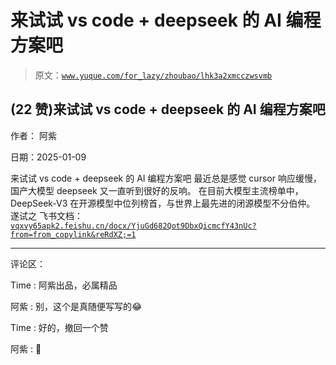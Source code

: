 # 来试试 vs code + deepseek 的 AI 编程方案吧

> 原文：[`www.yuque.com/for_lazy/zhoubao/lhk3a2xmcczwsvmb`](https://www.yuque.com/for_lazy/zhoubao/lhk3a2xmcczwsvmb)

## (22 赞)来试试 vs code + deepseek 的 AI 编程方案吧

作者： 阿紫

日期：2025-01-09

来试试 vs code + deepseek 的 AI 编程方案吧 最近总是感觉 cursor 响应缓慢，国产大模型 deepseek 又一直听到很好的反响。
在目前大模型主流榜单中，DeepSeek-V3 在开源模型中位列榜首，与世界上最先进的闭源模型不分伯仲。 遂试之
飞书文档：[`vqxvy65apk2.feishu.cn/docx/YjuGd682Qot9DbxQicmcfY43nUc?from=from_copylink&reRdXZ;=1`](https://vqxvy65apk2.feishu.cn/docx/YjuGd682Qot9DbxQicmcfY43nUc?from=from_copylink&reRdXZ;=1)

* * *

评论区：

Time : 阿紫出品，必属精品

阿紫 : 别，这个是真随便写写的😂

Time : 好的，撤回一个赞

阿紫 : 🤨